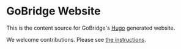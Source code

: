 # GoBridge Website

This is the content source for GoBridge's [Hugo](https://gohugo.io) generated website.

We welcome contributions. Please see [the instructions](https://github.com/gobridge/gobridge.github.io/blob/master/CONTRIBUTING.md).
